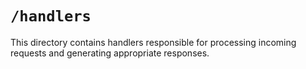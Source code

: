 # `/handlers`

This directory contains handlers responsible for processing incoming requests and generating appropriate responses.